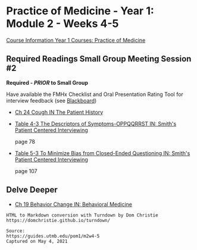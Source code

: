 # Practice of Medicine - Year 1: Module 2 - Weeks 4-5

[Course Information Year 1 Courses: Practice of Medicine](/usmle/pom1/course-information.md)

## Required Readings Small Group Meeting Session #2

**Required - _PRIOR_ to Small Group**

Have available the FMHx Checklist and Oral Presentation Rating Tool for interview feedback (see [Blackboard](https://utmb.blackboard.com/webapps/blackboard/content/launchLink.jsp?course_id=_14555_1&toc_id=_167566_1&mode=cpview&mode=reset&courseTocLabel=COURSE_DEFAULT.BulletinBoard.MODULE.label))

*   [Ch 24 Cough IN The Patient History](http://libux.utmb.edu/login?url=http://accessmedicine.mhmedical.com/content.aspx?bookid=500&sectionid=41026570)
    
*   [Table 4-3 The Descriptors of Symptoms-OPPQQRRST IN: Smith's Patient Centered Interviewing](http://libux.utmb.edu/login?url=https://accessmedicine.mhmedical.com/ViewLarge.aspx?figid=194189856&gbosContainerID=0&gbosid=0&groupID=0&sectionId=193676303)
    
    page 78
    
*   [Table 5-3 To Minimize Bias from Closed-Ended Questioning IN: Smith's Patient Centered Interviewing](http://libux.utmb.edu/login?url=https://accessmedicine.mhmedical.com/ViewLarge.aspx?figid=194189979&gbosContainerID=0&gbosid=0&groupID=0&sectionId=193676388)
    
    page 107
    

## Delve Deeper

*   [Ch 19 Behavior Change IN: Behavioral Medicine](http://libux.utmb.edu/login?url=https://accessmedicine.mhmedical.com/content.aspx?bookid=2747&sectionid=230249996)

```
HTML to Markdown conversion with Turndown by Dom Christie
https://domchristie.github.io/turndown/

Source:
https://guides.utmb.edu/pom1/m2w4-5
Captured on May 4, 2021
```
